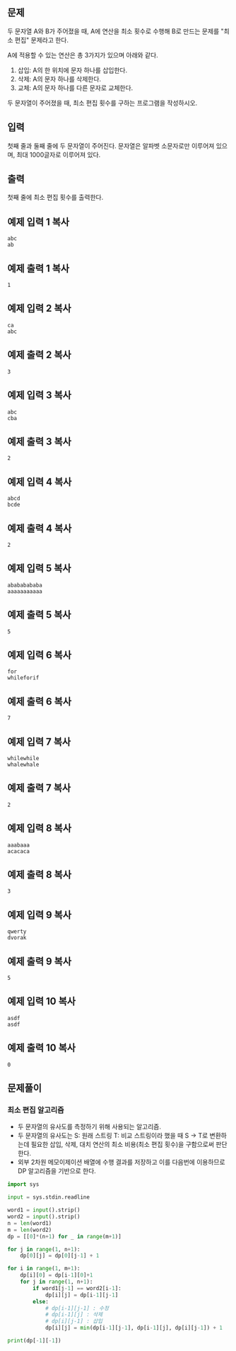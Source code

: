 ## 문제

두 문자열 A와 B가 주어졌을 때, A에 연산을 최소 횟수로 수행해 B로 만드는 문제를 "최소 편집" 문제라고 한다.

A에 적용할 수 있는 연산은 총 3가지가 있으며 아래와 같다.

1. 삽입: A의 한 위치에 문자 하나를 삽입한다.
2. 삭제: A의 문자 하나를 삭제한다.
3. 교체: A의 문자 하나를 다른 문자로 교체한다.

두 문자열이 주어졌을 때, 최소 편집 횟수를 구하는 프로그램을 작성하시오.

## 입력

첫째 줄과 둘째 줄에 두 문자열이 주어진다. 문자열은 알파벳 소문자로만 이루어져 있으며, 최대 1000글자로 이루어져 있다.

## 출력

첫째 줄에 최소 편집 횟수를 출력한다.

## 예제 입력 1 복사

```
abc
ab
```

## 예제 출력 1 복사

```
1
```

## 예제 입력 2 복사

```
ca
abc
```

## 예제 출력 2 복사

```
3
```

## 예제 입력 3 복사

```
abc
cba
```

## 예제 출력 3 복사

```
2
```

## 예제 입력 4 복사

```
abcd
bcde
```

## 예제 출력 4 복사

```
2
```

## 예제 입력 5 복사

```
abababababa
aaaaaaaaaaa
```

## 예제 출력 5 복사

```
5
```

## 예제 입력 6 복사

```
for
whileforif
```

## 예제 출력 6 복사

```
7
```

## 예제 입력 7 복사

```
whilewhile
whalewhale
```

## 예제 출력 7 복사

```
2
```

## 예제 입력 8 복사

```
aaabaaa
acacaca
```

## 예제 출력 8 복사

```
3
```

## 예제 입력 9 복사

```
qwerty
dvorak
```

## 예제 출력 9 복사

```
5
```

## 예제 입력 10 복사

```
asdf
asdf
```

## 예제 출력 10 복사

```
0
```

## 문제풀이
### 최소 편집 알고리즘
- 두 문자열의 유사도를 측정하기 위해 사용되는 알고리즘. 
- 두 문자열의 유사도는 S: 원래 스트링  T: 비교 스트링이라 했을 때 S -> T로 변환하는데 필요한 삽입, 삭제, 대치 연산의 최소 비용(최소 편집 횟수)을 구함으로써 판단한다.
- 외부 2차원 메모이제이션 배열에 수행 결과를 저장하고 이를 다음번에 이용하므로 DP 알고리즘을 기반으로 한다.
```python
import sys

input = sys.stdin.readline

word1 = input().strip()
word2 = input().strip()
n = len(word1)
m = len(word2)
dp = [[0]*(n+1) for _ in range(m+1)]

for j in range(1, n+1):
    dp[0][j] = dp[0][j-1] + 1

for i in range(1, m+1):
    dp[i][0] = dp[i-1][0]+1
    for j in range(1, n+1):
        if word1[j-1] == word2[i-1]:
            dp[i][j] = dp[i-1][j-1]
        else:
            # dp[i-1][j-1] : 수정
            # dp[i-1][j] : 삭제
            # dp[i][j-1] : 삽입
            dp[i][j] = min(dp[i-1][j-1], dp[i-1][j], dp[i][j-1]) + 1

print(dp[-1][-1])
```
